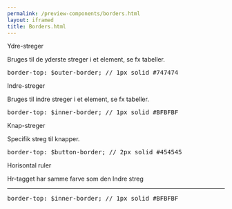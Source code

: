 ```yaml
--- 
permalink: /preview-components/borders.html
layout: iframed 
title: Borders.html
---
```

  <div class="container">
      <div class="row">
          <div class="col-12 col-md-6">
              <p class="h5">Ydre-streger</p>
              <p class="form-hint">Bruges til de yderste streger i et
                  element, se fx tabeller.</p>
              <div class="outer-border-example"></div>
          </div>
          <div class="col-12 col-md-6">
              <pre>border-top: $outer-border; // 1px solid #747474</pre>
          </div>
      </div>
      <div class="row">
          <div class="col-12 col-md-6">
              <p class="h5">Indre-streger</p>
              <p class="form-hint">Bruges til indre streger i et element,
                  se fx tabeller.</p>
              <div class="inner-border-example"></div>
          </div>
          <div class="col-12 col-md-6">
              <pre>border-top: $inner-border; // 1px solid #BFBFBF</pre>
          </div>
      </div>
      <div class="row">
          <div class="col-12 col-md-6">
              <p class="h5">Knap-streger</p>
              <p class="form-hint">Specifik streg til knapper.</p>
              <div class="button-border-example"></div>
          </div>
          <div class="col-12 col-md-6">
              <pre>border-top: $button-border; // 2px solid #454545</pre>
          </div>
      </div>
      <div class="row">
          <div class="col-12 col-md-6">
              <p class="h5">Horisontal ruler</p>
              <p class="form-hint">Hr-tagget har samme farve som den Indre
                  streg</p>
              <hr />
          </div>
          <div class="col-12 col-md-6">
              <pre>border-top: $inner-border; // 1px solid #BFBFBF</pre>
          </div>
      </div>
  </div>